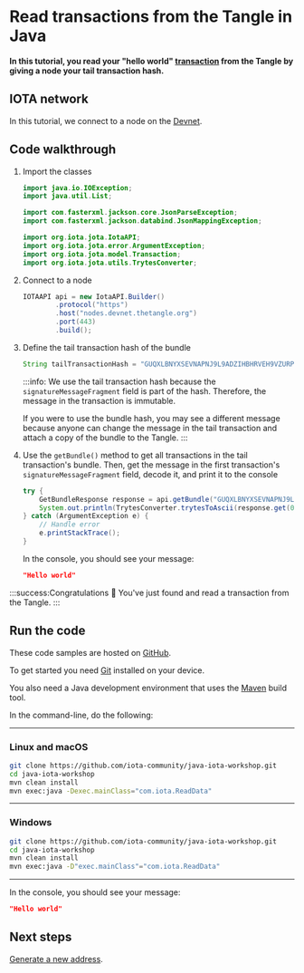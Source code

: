 # Read transactions from the Tangle in Java

**In this tutorial, you read your "hello world" [transaction](root://getting-started/1.0/understanding-iota/transactions.md) from the Tangle by giving a node your tail transaction hash.**

## IOTA network

In this tutorial, we connect to a node on the [Devnet](root://getting-started/1.0/networks/overview.md).

## Code walkthrough

1. Import the classes

    ```java
    import java.io.IOException;
    import java.util.List;

    import com.fasterxml.jackson.core.JsonParseException;
    import com.fasterxml.jackson.databind.JsonMappingException;

    import org.iota.jota.IotaAPI;
    import org.iota.jota.error.ArgumentException;
    import org.iota.jota.model.Transaction;
    import org.iota.jota.utils.TrytesConverter;
    ```
2. Connect to a node

    ```java
   IOTAAPI api = new IotaAPI.Builder()
            .protocol("https")
            .host("nodes.devnet.thetangle.org")
            .port(443)
            .build();
    ```

3. Define the tail transaction hash of the bundle 

    ```java
    String tailTransactionHash = "GUQXLBNYXSEVNAPNJ9L9ADZIHBHRVEH9VZURPUHGQEVAFCWIDKQWTKYPOFALYZNOWGRJQURNQBGFGQDM9";
    ```

    :::info:
    We use the tail transaction hash because the `signatureMessageFragment` field is part of the hash. Therefore, the message in the transaction is immutable.

    If you were to use the bundle hash, you may see a different message because anyone can change the message in the tail transaction and attach a copy of the bundle to the Tangle.
    :::

4. Use the `getBundle()` method to get all transactions in the tail transaction's bundle. Then, get the message in the first transaction's `signatureMessageFragment` field, decode it, and print it to the console

    ```java
    try { 
        GetBundleResponse response = api.getBundle("GUQXLBNYXSEVNAPNJ9L9ADZIHBHRVEH9VZURPUHGQEVAFCWIDKQWTKYPOFALYZNOWGRJQURNQBGFGQDM9");
        System.out.println(TrytesConverter.trytesToAscii(response.get(0).getSignatureFragments().substring(0,2186)));
    } catch (ArgumentException e) { 
        // Handle error
        e.printStackTrace(); 
    }
    ```

    In the console, you should see your message:

    ```json
    "Hello world"
    ```

:::success:Congratulations :tada:
You've just found and read a transaction from the Tangle.
:::

## Run the code

These code samples are hosted on [GitHub](https://github.com/iota-community/java-iota-workshop).

To get started you need [Git](https://git-scm.com/book/en/v2/Getting-Started-Installing-Git) installed on your device.

You also need a Java development environment that uses the [Maven](https://maven.apache.org/download.cgi) build tool.

In the command-line, do the following:

--------------------
### Linux and macOS
```bash
git clone https://github.com/iota-community/java-iota-workshop.git
cd java-iota-workshop
mvn clean install
mvn exec:java -Dexec.mainClass="com.iota.ReadData"
```
---
### Windows
```bash
git clone https://github.com/iota-community/java-iota-workshop.git
cd java-iota-workshop
mvn clean install
mvn exec:java -D"exec.mainClass"="com.iota.ReadData"
```
--------------------

In the console, you should see your message:

```json
"Hello world"
```

## Next steps

[Generate a new address](../java/generate-an-address.md).

